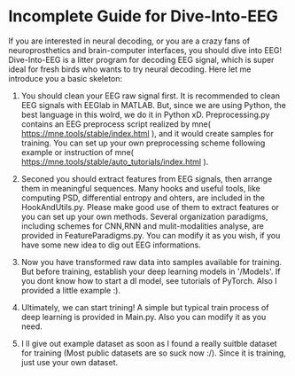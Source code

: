 # Incomplete Guide for Dive-Into-EEG
If you are interested in neural decoding, or you are a crazy fans of neuroprosthetics and brain-computer interfaces, you should dive into EEG!
Dive-Into-EEG is a litter program for decoding EEG signal, which is super ideal for fresh birds who wants to try neural decoding. Here let me introduce you a basic skeleton:

1. You should clean your EEG raw signal first. It is recommended to clean EEG signals with EEGlab in MATLAB. But, since we are using Python, the best language in this wolrd, we do it in Python xD. Preprocessing.py contains an EEG preprocess script realized by mne( https://mne.tools/stable/index.html ), and it would create samples for training. You can set up your own preprocessing scheme following example or instruction of mne( https://mne.tools/stable/auto_tutorials/index.html ).

2. Seconed you should extract features from EEG signals, then arrange them in meaningful sequences. Many hooks and useful tools, like computing PSD, differential entropy and ohters, are included in the HookAndUtils.py. Please make good use of them to extract features or you can set up your own methods. Several organization paradigms, including schemes for CNN,RNN and mulit-modalities analyse, are provided in FeatureParadigms.py. You can modify it as you wish, if you have some new idea to dig out EEG informations.

3. Now you have transformed raw data into samples available for training. But before training, establish your deep learning models in '/Models'. If you dont know how to start a dl model, see tutorials of PyTorch. Also I provided a little example :).

4. Ultimately, we can start trining! A simple but typical train process of deep learning is provided in Main.py. Also you can modify it as you need.

5. I ll give out example dataset as soon as I found a really suitble dataset for training (Most public datasets are so suck now :/). Since it is training, just use your own dataset.
